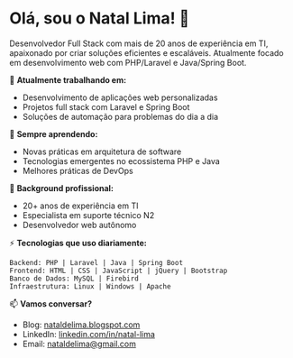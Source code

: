 # Olá, sou o Natal Lima! 👋

Desenvolvedor Full Stack com mais de 20 anos de experiência em TI, apaixonado por criar soluções eficientes e escaláveis. Atualmente focado em desenvolvimento web com PHP/Laravel e Java/Spring Boot.

🔭 **Atualmente trabalhando em:**
- Desenvolvimento de aplicações web personalizadas
- Projetos full stack com Laravel e Spring Boot
- Soluções de automação para problemas do dia a dia

🌱 **Sempre aprendendo:**
- Novas práticas em arquitetura de software
- Tecnologias emergentes no ecossistema PHP e Java
- Melhores práticas de DevOps

💼 **Background profissional:**
- 20+ anos de experiência em TI
- Especialista em suporte técnico N2
- Desenvolvedor web autônomo

⚡ **Tecnologias que uso diariamente:**
```text
Backend: PHP | Laravel | Java | Spring Boot
Frontend: HTML | CSS | JavaScript | jQuery | Bootstrap
Banco de Dados: MySQL | Firebird
Infraestrutura: Linux | Windows | Apache
```

📫 **Vamos conversar?**
- Blog: [nataldelima.blogspot.com](http://nataldelima.blogspot.com)
- LinkedIn: [linkedin.com/in/natal-lima](https://www.linkedin.com/in/natal-lima)
- Email: nataldelima@gmail.com
